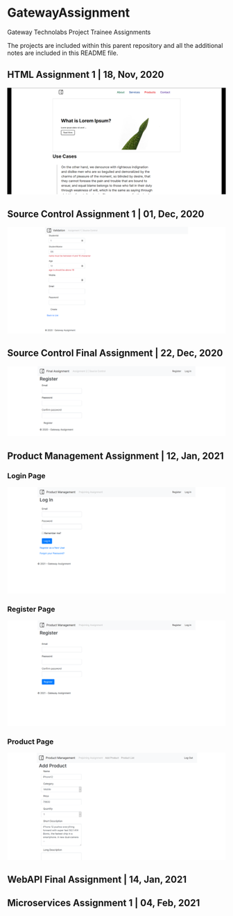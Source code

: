 # GatewayAssignment
Gateway Technolabs Project Trainee Assignments

The projects are included within this parent repository and all the additional notes are included in this README file.

## HTML Assignment 1 | 18, Nov, 2020

![Simple App](Media/HTML1.png)

## Source Control Assignment 1 | 01, Dec, 2020

![Simple App](Media/SourceControl1.png)

## Source Control Final Assignment | 22, Dec, 2020

![Simple App](Media/SourceControl2.png)

## Product Management Assignment | 12, Jan, 2021

### Login Page

![Simple App](Media/ProductManagement1.png)

### Register Page

![Simple App](Media/ProductManagement2.png)

### Product Page

![Simple App](Media/ProductManagement3.png)

## WebAPI Final Assignment | 14, Jan, 2021

## Microservices Assignment 1 | 04, Feb, 2021
